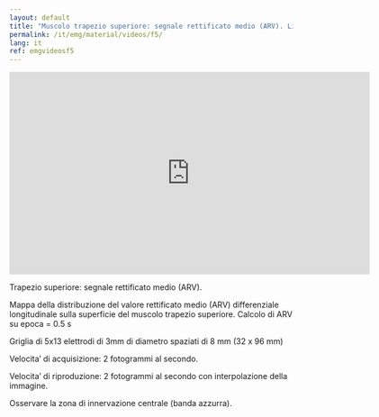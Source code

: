 ```yaml
---
layout: default
title: "Muscolo trapezio superiore: segnale rettificato medio (ARV). Lieve elevazione della spalla."
permalink: /it/emg/material/videos/f5/
lang: it
ref: emgvideosf5
---
```


<iframe width="640" height="360" src="https://www.youtube-nocookie.com/embed/kk2A6nXP_ZU?si=EsritcWyX1bP7RmD&rel=0" title="YouTube video player" frameborder="0" allow="accelerometer; autoplay; clipboard-write; encrypted-media; gyroscope; picture-in-picture; web-share" allowfullscreen></iframe>

Trapezio superiore: segnale rettificato medio (ARV).

Mappa della distribuzione del valore rettificato medio (ARV) differenziale longitudinale sulla superficie del muscolo trapezio superiore. Calcolo di ARV su epoca = 0.5 s

Griglia di 5x13 elettrodi di 3mm di diametro spaziati di 8 mm (32 x 96 mm)

Velocita’ di acquisizione: 2 fotogrammi al secondo.

Velocita’ di riproduzione: 2 fotogrammi al secondo con interpolazione della immagine.

Osservare la zona di innervazione centrale (banda azzurra).
